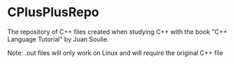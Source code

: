 # CPlusPlusRepo
The repository of C++ files created when studying C++ with the book "C++ Language Tutorial" by Juan Soulie.

Note: .out files will only work on Linux and will require the original C++ file
